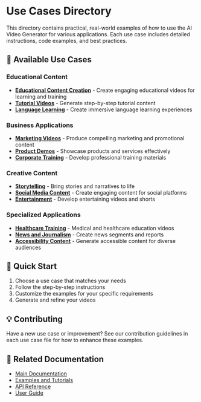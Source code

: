 # Use Cases Directory

This directory contains practical, real-world examples of how to use the AI Video Generator for various applications. Each use case includes detailed instructions, code examples, and best practices.

## 📁 Available Use Cases

### Educational Content

- **[Educational Content Creation](educational_content.md)** - Create engaging educational videos for learning and training
- **[Tutorial Videos](tutorial_videos.md)** - Generate step-by-step tutorial content
- **[Language Learning](language_learning.md)** - Create immersive language learning experiences

### Business Applications

- **[Marketing Videos](marketing_videos.md)** - Produce compelling marketing and promotional content
- **[Product Demos](product_demos.md)** - Showcase products and services effectively
- **[Corporate Training](corporate_training.md)** - Develop professional training materials

### Creative Content

- **[Storytelling](storytelling.md)** - Bring stories and narratives to life
- **[Social Media Content](social_media.md)** - Create engaging content for social platforms
- **[Entertainment](entertainment.md)** - Develop entertaining videos and shorts

### Specialized Applications

- **[Healthcare Training](healthcare_training.md)** - Medical and healthcare education videos
- **[News and Journalism](news_journalism.md)** - Create news segments and reports
- **[Accessibility Content](accessibility.md)** - Generate accessible content for diverse audiences

## 🚀 Quick Start

1. Choose a use case that matches your needs
2. Follow the step-by-step instructions
3. Customize the examples for your specific requirements
4. Generate and refine your videos

## 💡 Contributing

Have a new use case or improvement? See our contribution guidelines in each use case file for how to enhance these examples.

## 🔗 Related Documentation

- [Main Documentation](../DOCUMENTATION.md)
- [Examples and Tutorials](../EXAMPLES.md)
- [API Reference](../API_REFERENCE.md)
- [User Guide](../USER_GUIDE.md)
